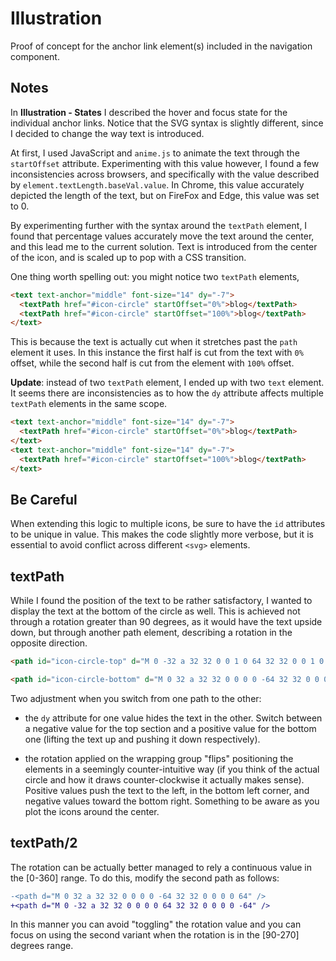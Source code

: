 # Illustration

Proof of concept for the anchor link element(s) included in the navigation component.

## Notes

In **Illustration - States** I described the hover and focus state for the individual anchor links. Notice that the SVG syntax is slightly different, since I decided to change the way text is introduced.

At first, I used JavaScript and `anime.js` to animate the text through the `startOffset` attribute. Experimenting with this value however, I found a few inconsistencies across browsers, and specifically with the value described by `element.textLength.baseVal.value`. In Chrome, this value accurately depicted the length of the text, but on FireFox and Edge, this value was set to 0.

By experimenting further with the syntax around the `textPath` element, I found that percentage values accurately move the text around the center, and this lead me to the current solution. Text is introduced from the center of the icon, and is scaled up to pop with a CSS transition.

One thing worth spelling out: you might notice two `textPath` elements,

```html
<text text-anchor="middle" font-size="14" dy="-7">
  <textPath href="#icon-circle" startOffset="0%">blog</textPath>
  <textPath href="#icon-circle" startOffset="100%">blog</textPath>
</text>
```

This is because the text is actually cut when it stretches past the `path` element it uses. In this instance the first half is cut from the text with `0%` offset, while the second half is cut from the element with `100%` offset.

**Update**: instead of two `textPath` element, I ended up with two `text` element. It seems there are inconsistencies as to how the `dy` attribute affects multiple `textPath` elements in the same scope.

```html
<text text-anchor="middle" font-size="14" dy="-7">
  <textPath href="#icon-circle" startOffset="0%">blog</textPath>
</text>
<text text-anchor="middle" font-size="14" dy="-7">
  <textPath href="#icon-circle" startOffset="100%">blog</textPath>
</text>
```

## Be Careful

When extending this logic to multiple icons, be sure to have the `id` attributes to be unique in value. This makes the code slightly more verbose, but it is essential to avoid conflict across different `<svg>` elements.

## textPath

While I found the position of the text to be rather satisfactory, I wanted to display the text at the bottom of the circle as well. This is achieved not through a rotation greater than 90 degrees, as it would have the text upside down, but through another path element, describing a rotation in the opposite direction.

```html
<path id="icon-circle-top" d="M 0 -32 a 32 32 0 0 1 0 64 32 32 0 0 1 0 -64" stroke="currentColor" stroke-width="6" fill="none" />

<path id="icon-circle-bottom" d="M 0 32 a 32 32 0 0 0 0 -64 32 32 0 0 0 0 64" stroke="currentColor" stroke-width="6" fill="none" />
```

Two adjustment when you switch from one path to the other:

- the `dy` attribute for one value hides the text in the other. Switch between a negative value for the top section and a positive value for the bottom one (lifting the text up and pushing it down respectively).

- the rotation applied on the wrapping group "flips" positioning the elements in a seemingly counter-intuitive way (if you think of the actual circle and how it draws counter-clockwise it actually makes sense). Positive values push the text to the left, in the bottom left corner, and negative values toward the bottom right. Something to be aware as you plot the icons around the center.

## textPath/2

The rotation can be actually better managed to rely a continuous value in the [0-360] range. To do this, modify the second path as follows:

```diff
-<path d="M 0 32 a 32 32 0 0 0 0 -64 32 32 0 0 0 0 64" />
+<path d="M 0 -32 a 32 32 0 0 0 0 64 32 32 0 0 0 0 -64" />
```

In this manner you can avoid "toggling" the rotation value and you can focus on using the second variant when the rotation is in the [90-270] degrees range.
